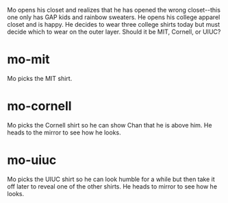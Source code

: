 Mo opens his closet and realizes that he has opened the wrong closet--this one only has GAP kids and rainbow sweaters. He opens his college apparel closet and is happy. He decides to wear three college shirts today but must decide which to wear on the outer layer. Should it be MIT, Cornell, or UIUC?

# mo-mit
Mo picks the MIT shirt.

# mo-cornell
Mo picks the Cornell shirt so he can show Chan that he is above him. He heads to the mirror to see how he looks.

# mo-uiuc
Mo picks the UIUC shirt so he can look humble for a while but then take it off later to reveal one of the other shirts. He heads to mirror to see how he looks.
